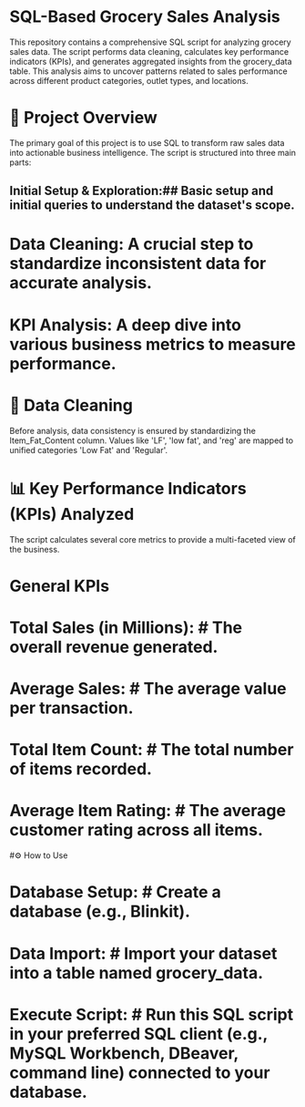 # SQL-Based Grocery Sales Analysis

This repository contains a comprehensive SQL script for analyzing grocery sales data. The script performs data cleaning, calculates key performance indicators (KPIs), and generates aggregated insights from the grocery_data table. This analysis aims to uncover patterns related to sales performance across different product categories, outlet types, and locations.
# 🚀  Project Overview
The primary goal of this project is to use SQL to transform raw sales data into actionable business intelligence. The script is structured into three main parts:
## Initial Setup & Exploration:##  Basic setup and initial queries to understand the dataset's scope.
# Data Cleaning: A crucial step to standardize inconsistent data for accurate analysis.
# KPI Analysis: A deep dive into various business metrics to measure performance.
# 🔧 Data Cleaning 
Before analysis, data consistency is ensured by standardizing the Item_Fat_Content column. Values like 'LF', 'low fat', and 'reg' are mapped to unified categories 'Low Fat' and 'Regular'.

# 📊 Key Performance Indicators (KPIs) Analyzed # 

The script calculates several core metrics to provide a multi-faceted view of the business.
# General KPIs
# Total Sales (in Millions): # The overall revenue generated.
# Average Sales: # The average value per transaction.
# Total Item Count: # The total number of items recorded.
# Average Item Rating: # The average customer rating across all items.

#⚙️ How to Use

# Database Setup: # Create a database (e.g., Blinkit).
# Data Import: # Import your dataset into a table named grocery_data.
# Execute Script: # Run this SQL script in your preferred SQL client (e.g., MySQL Workbench, DBeaver, command line) connected to your database.
